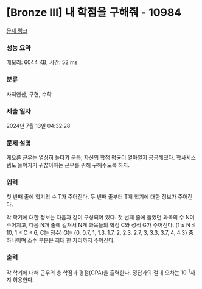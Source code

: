 # [Bronze III] 내 학점을 구해줘 - 10984 

[문제 링크](https://www.acmicpc.net/problem/10984) 

### 성능 요약

메모리: 6044 KB, 시간: 52 ms

### 분류

사칙연산, 구현, 수학

### 제출 일자

2024년 7월 13일 04:32:28

### 문제 설명

<p>게으른 근우는 열심히 놀다가 문득, 자신의 학점 평균이 얼마일지 궁금해졌다. 학사시스템도 들어가기 귀찮아하는 근우를 위해 구해주도록 하자. </p>

### 입력 

 <p>첫 번째 줄에 학기의 수 T가 주어진다. 두 번째 줄부터 T개 학기에 대한 정보가 주어진다.</p>

<p>각 학기에 대한 정보는 다음과 같이 구성되어 있다. 첫 번째 줄에 들었던 과목의 수 N이 주어지고, 다음 N개 줄에 걸쳐서 N개 과목들의 학점 C와 성적 G가 주어진다. (1 ≤ N ≤ 10, 1 ≤ C ≤ 6, C는 정수) G는 {0, 0.7, 1, 1.3, 1.7, 2, 2.3, 2.7, 3, 3.3, 3.7, 4, 4.3} 중 하나이며 소수 부분은 최대 한 자리까지 주어진다.</p>

### 출력 

 <p>각 학기에 대해 근우의 총 학점과 평점(GPA)을 출력한다. 정답과의 절대 오차는 10<sup>-1</sup>까지 허용한다.</p>

